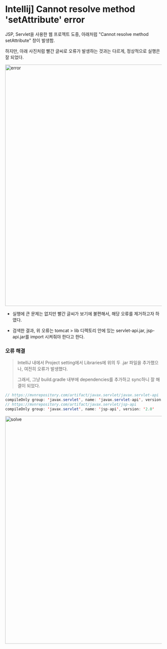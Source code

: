 # Intellij] Cannot resolve method 'setAttribute' error

JSP, Servlet을 사용한 웹 프로젝트 도중, 아래처럼 "Cannot resolve method setAttribute" 창이 발생함.

하지만, 아래 사진처럼 빨간 글씨로 오류가 발생하는 것과는 다르게, 정상적으로 실행은 잘 되었다. 

<img width="775" alt="error" src="https://user-images.githubusercontent.com/80478750/202837111-d2b85933-459c-4e0f-b8a1-42960badf15d.png">



* 실행에 큰 문제는 없지만 빨간 글씨가 보기에 불편해서, 해당 오류를 제거하고자 하였다.

* 검색한 결과, 위 오류는 tomcat > lib 디렉토리 안에 있는 servlet-api.jar, jsp-api.jar를 import 시켜줘야 한다고 한다.





### 오류 해결

> IntelliJ 내에서 Project setting에서 Libraries에 위의 두 .jar 파일을 추가했으나, 여전히 오류가 발생했다. 
>
> 그래서, 그냥 build.gradle 내부에 dependencies를 추가하고 sync하니 잘 해결이 되었다. 

```java
// https://mvnrepository.com/artifact/javax.servlet/javax.servlet-api
compileOnly group: 'javax.servlet', name: 'javax.servlet-api', version: '3.1.0'
// https://mvnrepository.com/artifact/javax.servlet/jsp-api
compileOnly group: 'javax.servlet', name: 'jsp-api', version: '2.0'
```



<img width="731" alt="solve" src="https://user-images.githubusercontent.com/80478750/202837439-82c14e5a-59af-404c-a3ca-c5290587315c.png">

